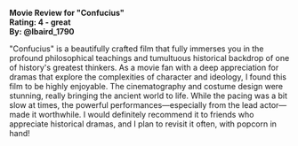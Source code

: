 **Movie Review for "Confucius"**  
**Rating: 4 - great**  
**By: @lbaird_1790**

"Confucius" is a beautifully crafted film that fully immerses you in the profound philosophical teachings and tumultuous historical backdrop of one of history's greatest thinkers. As a movie fan with a deep appreciation for dramas that explore the complexities of character and ideology, I found this film to be highly enjoyable. The cinematography and costume design were stunning, really bringing the ancient world to life. While the pacing was a bit slow at times, the powerful performances—especially from the lead actor—made it worthwhile. I would definitely recommend it to friends who appreciate historical dramas, and I plan to revisit it often, with popcorn in hand!